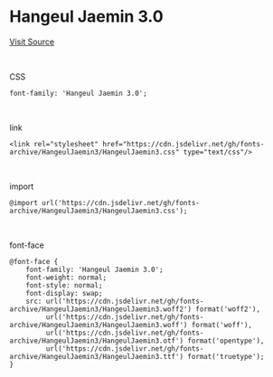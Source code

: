 # Hangeul Jaemin 3.0

[Visit Source](https://gongu.copyright.or.kr/gongu/wrt/wrt/view.do?wrtSn=13304319&menuNo=200023)

&nbsp;

CSS

```
font-family: 'Hangeul Jaemin 3.0';
```

&nbsp;

link

```
<link rel="stylesheet" href="https://cdn.jsdelivr.net/gh/fonts-archive/HangeulJaemin3/HangeulJaemin3.css" type="text/css"/>
```

&nbsp;

import

```
@import url('https://cdn.jsdelivr.net/gh/fonts-archive/HangeulJaemin3/HangeulJaemin3.css');
```

&nbsp;

font-face

```
@font-face {
    font-family: 'Hangeul Jaemin 3.0';
    font-weight: normal;
    font-style: normal;
    font-display: swap;
    src: url('https://cdn.jsdelivr.net/gh/fonts-archive/HangeulJaemin3/HangeulJaemin3.woff2') format('woff2'),
         url('https://cdn.jsdelivr.net/gh/fonts-archive/HangeulJaemin3/HangeulJaemin3.woff') format('woff'),
         url('https://cdn.jsdelivr.net/gh/fonts-archive/HangeulJaemin3/HangeulJaemin3.otf') format('opentype'),
         url('https://cdn.jsdelivr.net/gh/fonts-archive/HangeulJaemin3/HangeulJaemin3.ttf') format('truetype');
}
```

